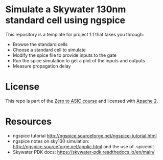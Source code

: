 # Simulate a Skywater 130nm standard cell using ngspice

This repository is a template for project 1.1 that takes you through:

* Browse the standard cells
* Choose a standard cell to simulate
* Modify the spice file to provide inputs to the gate
* Run the spice simulation to get a plot of the inputs and outputs
* Measure propagation delay

# License

This repo is part of the [Zero to ASIC course](https://zerotoasiccourse.com) and licensed with [Apache 2](LICENSE).

# Resources

* ngspice tutorial http://ngspice.sourceforge.net/ngspice-tutorial.html
* ngspice notes on sky130 simulation: http://ngspice.sourceforge.net/applic.html and the use of .spiceinit
* Skywater PDK docs: https://skywater-pdk.readthedocs.io/en/main/
